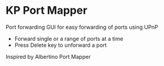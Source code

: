 # KP Port Mapper
Port forwarding GUI for easy forwarding of ports using UPnP

* Forward single or a range of ports at a time
* Press Delete key to unforward a port

Inspired by Albertino Port Mapper
